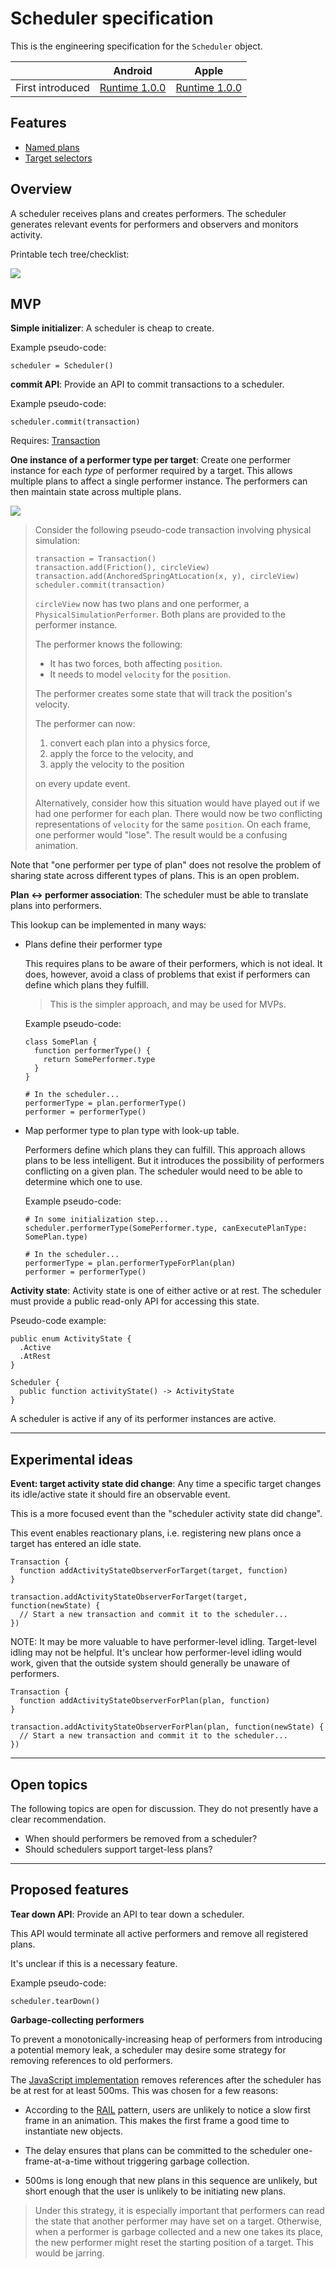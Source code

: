 # Scheduler specification

This is the engineering specification for the `Scheduler` object.

|                  | Android | Apple |
| ---------------- |:-------:|:-----:|
| First introduced | [Runtime 1.0.0](https://github.com/material-motion/material-motion-runtime-android/releases)   | [Runtime 1.0.0](https://github.com/material-motion/material-motion-runtime-objc/releases/tag/v1.0.0) |

## Features

- [Named plans](named-plans.md)
- [Target selectors](target-selectors.md)

## Overview

A scheduler receives plans and creates performers. The scheduler generates relevant events for performers and observers and monitors activity.

Printable tech tree/checklist:

![](../../_assets/SchedulerTechTree.svg)

## MVP

**Simple initializer**: A scheduler is cheap to create.

Example pseudo-code:

    scheduler = Scheduler()

**commit API**: Provide an API to commit transactions to a scheduler.

Example pseudo-code:

    scheduler.commit(transaction)

Requires: [Transaction](transaction.md)

**One instance of a performer type per target**: Create one performer instance for each *type* of performer required by a target. This allows multiple plans to affect a single performer instance. The performers can then maintain state across multiple plans.

![](../../_assets/OnePerformer.svg)

> Consider the following pseudo-code transaction involving physical simulation:
> 
>     transaction = Transaction()
>     transaction.add(Friction(), circleView)
>     transaction.add(AnchoredSpringAtLocation(x, y), circleView)
>     scheduler.commit(transaction)
> 
> `circleView` now has two plans and one performer, a `PhysicalSimulationPerformer`. Both plans are provided to the performer instance.
> 
> The performer knows the following:
> 
> - It has two forces, both affecting `position`.
> - It needs to model `velocity` for the `position`.
> 
> The performer creates some state that will track the position's velocity.
> 
> The performer can now:
> 
> 1. convert each plan into a physics force,
> 2. apply the force to the velocity, and
> 3. apply the velocity to the position
>
> on every update event.
> 
> Alternatively, consider how this situation would have played out if we had one performer for each plan. There would now be two conflicting representations of `velocity` for the same `position`. On each frame, one performer would "lose". The result would be a confusing animation.

Note that "one performer per type of plan" does not resolve the problem of sharing state across different types of plans. This is an open problem.

**Plan ↔ performer association**: The scheduler must be able to translate plans into performers.

This lookup can be implemented in many ways:

- Plans define their performer type

  This requires plans to be aware of their performers, which is not ideal. It does, however, avoid a class of problems that exist if performers can define which plans they fulfill.
  
  > This is the simpler approach, and may be used for MVPs.
  
  Example pseudo-code:
  
      class SomePlan {
        function performerType() {
          return SomePerformer.type
        }
      }
      
      # In the scheduler...
      performerType = plan.performerType()
      performer = performerType()

- Map performer type to plan type with look-up table.

  Performers define which plans they can fulfill. This approach allows plans to be less intelligent. But it introduces the possibility of performers conflicting on a given plan. The scheduler would need to be able to determine which one to use.
  
  Example pseudo-code:
  
      # In some initialization step...
      scheduler.performerType(SomePerformer.type, canExecutePlanType: SomePlan.type)
      
      # In the scheduler...
      performerType = plan.performerTypeForPlan(plan)
      performer = performerType()

**Activity state**: Activity state is one of either active or at rest. The scheduler must provide a public read-only API for accessing this state.

Pseudo-code example:

    public enum ActivityState {
      .Active
      .AtRest
    }
    
    Scheduler {
      public function activityState() -> ActivityState
    }

A scheduler is active if any of its performer instances are active.

---

## Experimental ideas

**Event: target activity state did change**: Any time a specific target changes its idle/active state it should fire an observable event.

This is a more focused event than the "scheduler activity state did change".

This event enables reactionary plans, i.e. registering new plans once a target has entered an idle state.

    Transaction {
      function addActivityStateObserverForTarget(target, function)
    }
    
    transaction.addActivityStateObserverForTarget(target, function(newState) {
      // Start a new transaction and commit it to the scheduler...
    })

NOTE: It may be more valuable to have performer-level idling. Target-level idling may not be helpful. It's unclear how performer-level idling would work, given that the outside system should generally be unaware of performers.

    Transaction {
      function addActivityStateObserverForPlan(plan, function)
    }
    
    transaction.addActivityStateObserverForPlan(plan, function(newState) {
      // Start a new transaction and commit it to the scheduler...
    })

---

## Open topics

The following topics are open for discussion. They do not presently have a clear recommendation.

- When should performers be removed from a scheduler?
- Should schedulers support target-less plans?

---

## Proposed features

**Tear down API**: Provide an API to tear down a scheduler.

This API would terminate all active performers and remove all registered plans.

It's unclear if this is a necessary feature.

Example pseudo-code:

    scheduler.tearDown()

**Garbage-collecting performers**

To prevent a monotonically-increasing heap of performers from introducing a potential memory leak, a scheduler may desire some strategy for removing references to old performers.

The [JavaScript implementation](https://github.com/material-motion/material-motion-experiments-js/) removes references after the scheduler has be at rest for at least 500ms.  This was chosen for a few reasons:

- According to the [RAIL](https://developers.google.com/web/tools/chrome-devtools/profile/evaluate-performance/rail?hl=en) pattern, users are unlikely to notice a slow first frame in an animation.  This makes the first frame a good time to instantiate new objects.

- The delay ensures that plans can be committed to the scheduler one-frame-at-a-time without triggering garbage collection.

- 500ms is long enough that new plans in this sequence are unlikely, but short enough that the user is unlikely to be initiating new plans.

> Under this strategy, it is especially important that performers can read the state that another performer may have set on a target.  Otherwise, when a performer is garbage collected and a new one takes its place, the new performer might reset the starting position of a target.  This would be jarring.

